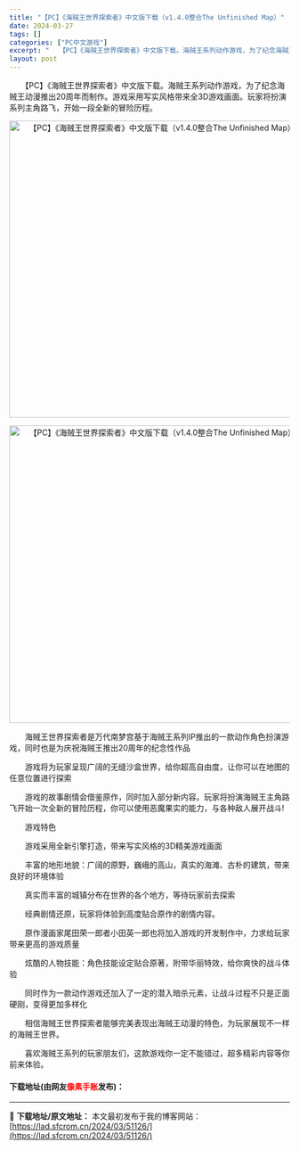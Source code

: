 ```yaml
---
title: "【PC】《海贼王世界探索者》中文版下载（v1.4.0整合The Unfinished Map）"
date: 2024-03-27
tags: []
categories: ["PC中文游戏"]
excerpt: "　　【PC】《海贼王世界探索者》中文版下载。海贼王系列动作游戏，为了纪念海贼王动漫推出20周年而制作。游戏采用写实风格带来全3D游戏画面。玩家将扮演系列主角路飞，开始一段全新的冒险历程。 　　海贼王世界探索者是万代南梦宫基于海贼王系列IP推出的一款动作角色扮演游戏，同时也是为庆祝海贼王推出20周年的&hellip;"
layout: post
---
```


 <p>　　【PC】《海贼王世界探索者》中文版下载。海贼王系列动作游戏，为了纪念海贼王动漫推出20周年而制作。游戏采用写实风格带来全3D游戏画面。玩家将扮演系列主角路飞，开始一段全新的冒险历程。</p> <p align="center"><img align="" border="0" src="https://lad.sfcrom.cn/wp-content/uploads/2024/03/20240327_6603961f6893f.webp" width="533" alt="【PC】《海贼王世界探索者》中文版下载（v1.4.0整合The Unfinished Map）" /></p> <p align="center"><img align="" border="0" src="https://lad.sfcrom.cn/wp-content/uploads/2024/03/20240327_6603961fd0f32.webp" width="534" alt="【PC】《海贼王世界探索者》中文版下载（v1.4.0整合The Unfinished Map）" /></p> <p>　　海贼王世界探索者是万代南梦宫基于海贼王系列IP推出的一款动作角色扮演游戏，同时也是为庆祝海贼王推出20周年的纪念性作品</p> <p>　　游戏将为玩家呈现广阔的无缝沙盒世界，给你超高自由度，让你可以在地图的任意位置进行探索</p> <p>　　游戏的故事剧情会借鉴原作，同时加入部分新内容。玩家将扮演海贼王主角路飞开始一次全新的冒险历程，你可以使用恶魔果实的能力，与各种敌人展开战斗!</p> <p>　　游戏特色</p> <p>　　游戏采用全新引擎打造，带来写实风格的3D精美游戏画面</p> <p>　　丰富的地形地貌：广阔的原野，巍峨的高山，真实的海滩、古朴的建筑，带来良好的环境体验</p> <p>　　真实而丰富的城镇分布在世界的各个地方，等待玩家前去探索</p> <p>　　经典剧情还原，玩家将体验到高度贴合原作的剧情内容。</p> <p>　　原作漫画家尾田荣一郎者小田英一郎也将加入游戏的开发制作中，力求给玩家带来更高的游戏质量</p> <p>　　炫酷的人物技能：角色技能设定贴合原著，附带华丽特效，给你爽快的战斗体验</p> <p>　　同时作为一款动作游戏还加入了一定的潜入暗杀元素，让战斗过程不只是正面硬刚，变得更加多样化</p> <p>　　相信海贼王世界探索者能够完美表现出海贼王动漫的特色，为玩家展现不一样的海贼王世界。</p> <p>　　喜欢海贼王系列的玩家朋友们，这款游戏你一定不能错过，超多精彩内容等你前来体验。</p> <p><h4>下载地址(由网友<font color="red">像素手账</font>发布)：</h4></p> 

---
📖 **下载地址/原文地址：** 本文最初发布于我的博客网站：[https://lad.sfcrom.cn/2024/03/51126/](https://lad.sfcrom.cn/2024/03/51126/)
